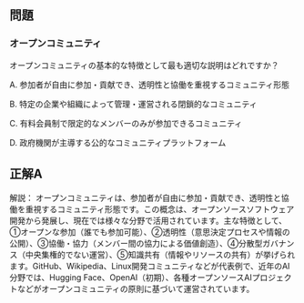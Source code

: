 ## 問題
### オープンコミュニティ
オープンコミュニティの基本的な特徴として最も適切な説明はどれですか？

A. 参加者が自由に参加・貢献でき、透明性と協働を重視するコミュニティ形態

B. 特定の企業や組織によって管理・運営される閉鎖的なコミュニティ

C. 有料会員制で限定的なメンバーのみが参加できるコミュニティ

D. 政府機関が主導する公的なコミュニティプラットフォーム

## 正解A

解説：
オープンコミュニティは、参加者が自由に参加・貢献でき、透明性と協働を重視するコミュニティ形態です。この概念は、オープンソースソフトウェア開発から発展し、現在では様々な分野で活用されています。主な特徴として、①オープンな参加（誰でも参加可能）、②透明性（意思決定プロセスや情報の公開）、③協働・協力（メンバー間の協力による価値創造）、④分散型ガバナンス（中央集権的でない運営）、⑤知識共有（情報やリソースの共有）が挙げられます。GitHub、Wikipedia、Linux開発コミュニティなどが代表例で、近年のAI分野では、Hugging Face、OpenAI（初期）、各種オープンソースAIプロジェクトなどがオープンコミュニティの原則に基づいて運営されています。 